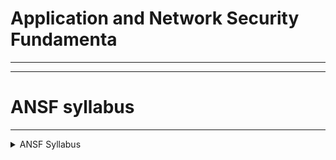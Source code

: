# Application and Network Security Fundamenta

---
---


# ANSF syllabus
---
<details>

 <summary> ANSF   Syllabus </summary>

---
---
![image](https://github.com/user-attachments/assets/c2160f16-f1eb-4bed-aaf2-c204429c787e)

  
</details>

